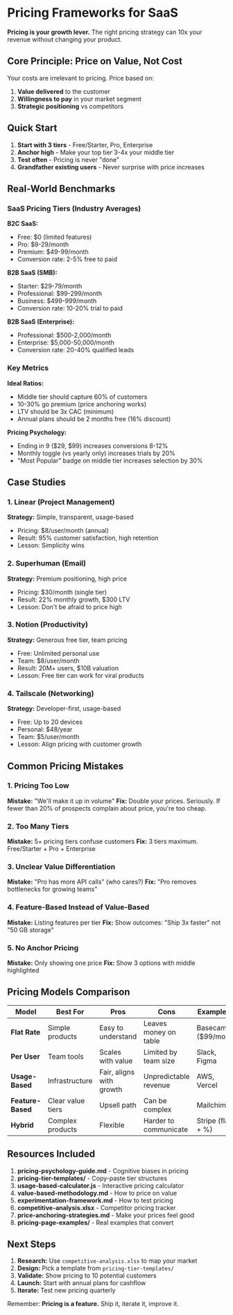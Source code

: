 # Pricing Frameworks for SaaS

**Pricing is your growth lever.** The right pricing strategy can 10x your revenue without changing your product.

## Core Principle: Price on Value, Not Cost

Your costs are irrelevant to pricing. Price based on:
1. **Value delivered** to the customer
2. **Willingness to pay** in your market segment
3. **Strategic positioning** vs competitors

## Quick Start

1. **Start with 3 tiers** - Free/Starter, Pro, Enterprise
2. **Anchor high** - Make your top tier 3-4x your middle tier
3. **Test often** - Pricing is never "done"
4. **Grandfather existing users** - Never surprise with price increases

## Real-World Benchmarks

### SaaS Pricing Tiers (Industry Averages)

**B2C SaaS:**
- Free: $0 (limited features)
- Pro: $9-29/month
- Premium: $49-99/month
- Conversion rate: 2-5% free to paid

**B2B SaaS (SMB):**
- Starter: $29-79/month
- Professional: $99-299/month
- Business: $499-999/month
- Conversion rate: 10-20% trial to paid

**B2B SaaS (Enterprise):**
- Professional: $500-2,000/month
- Enterprise: $5,000-50,000/month
- Conversion rate: 20-40% qualified leads

### Key Metrics

**Ideal Ratios:**
- Middle tier should capture 60% of customers
- 10-30% go premium (price anchoring works)
- LTV should be 3x CAC (minimum)
- Annual plans should be 2 months free (16% discount)

**Pricing Psychology:**
- Ending in 9 ($29, $99) increases conversions 8-12%
- Monthly toggle (vs yearly only) increases trials by 20%
- "Most Popular" badge on middle tier increases selection by 30%

## Case Studies

### 1. Linear (Project Management)
**Strategy:** Simple, transparent, usage-based
- Pricing: $8/user/month (annual)
- Result: 95% customer satisfaction, high retention
- Lesson: Simplicity wins

### 2. Superhuman (Email)
**Strategy:** Premium positioning, high price
- Pricing: $30/month (single tier)
- Result: 22% monthly growth, $300 LTV
- Lesson: Don't be afraid to price high

### 3. Notion (Productivity)
**Strategy:** Generous free tier, team pricing
- Free: Unlimited personal use
- Team: $8/user/month
- Result: 20M+ users, $10B valuation
- Lesson: Free tier can work for viral products

### 4. Tailscale (Networking)
**Strategy:** Developer-first, usage-based
- Free: Up to 20 devices
- Personal: $48/year
- Team: $5/user/month
- Lesson: Align pricing with customer growth

## Common Pricing Mistakes

### 1. Pricing Too Low
**Mistake:** "We'll make it up in volume"
**Fix:** Double your prices. Seriously. If fewer than 20% of prospects complain about price, you're too cheap.

### 2. Too Many Tiers
**Mistake:** 5+ pricing tiers confuse customers
**Fix:** 3 tiers maximum. Free/Starter + Pro + Enterprise

### 3. Unclear Value Differentiation
**Mistake:** "Pro has more API calls" (who cares?)
**Fix:** "Pro removes bottlenecks for growing teams"

### 4. Feature-Based Instead of Value-Based
**Mistake:** Listing features per tier
**Fix:** Show outcomes: "Ship 3x faster" not "50 GB storage"

### 5. No Anchor Pricing
**Mistake:** Only showing one price
**Fix:** Show 3 options with middle highlighted

## Pricing Models Comparison

| Model | Best For | Pros | Cons | Examples |
|-------|----------|------|------|----------|
| **Flat Rate** | Simple products | Easy to understand | Leaves money on table | Basecamp ($99/mo) |
| **Per User** | Team tools | Scales with value | Limited by team size | Slack, Figma |
| **Usage-Based** | Infrastructure | Fair, aligns with growth | Unpredictable revenue | AWS, Vercel |
| **Feature-Based** | Clear value tiers | Upsell path | Can be complex | Mailchimp |
| **Hybrid** | Complex products | Flexible | Harder to communicate | Stripe (flat + %) |

## Resources Included

1. **pricing-psychology-guide.md** - Cognitive biases in pricing
2. **pricing-tier-templates/** - Copy-paste tier structures
3. **usage-based-calculator.js** - Interactive pricing calculator
4. **value-based-methodology.md** - How to price on value
5. **experimentation-framework.md** - How to test pricing
6. **competitive-analysis.xlsx** - Competitor pricing tracker
7. **price-anchoring-strategies.md** - Make your prices feel good
8. **pricing-page-examples/** - Real examples that convert

## Next Steps

1. **Research:** Use `competitive-analysis.xlsx` to map your market
2. **Design:** Pick a template from `pricing-tier-templates/`
3. **Validate:** Show pricing to 10 potential customers
4. **Launch:** Start with annual plans for cashflow
5. **Iterate:** Test new pricing quarterly

Remember: **Pricing is a feature.** Ship it, iterate it, improve it.
